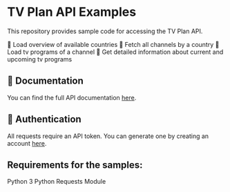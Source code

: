# TV Plan API Examples

This repository provides sample code for accessing the TV Plan API.

🔹 Load overview of available countries
🔹 Fetch all channels by a country
🔹 Load tv programs of a channel
🔹 Get detailed information about current and upcoming tv programs

## 📄 Documentation
You can find the full API documentation [here](https://tv-plan.org/#/apiarea).

## 🔐 Authentication
All requests require an API token. You can generate one by creating an account [here](https://tv-plan.org/#/apiarea).

## Requirements for the samples:
Python 3
Python Requests Module
